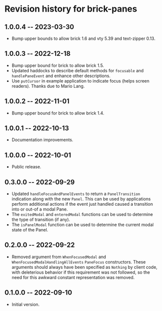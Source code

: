 # Revision history for brick-panes

## 1.0.0.4 -- 2023-03-30

* Bump upper bounds to allow brick 1.6 and vty 5.39 and text-zipper 0.13.

## 1.0.0.3 -- 2022-12-18

* Bump upper bound for brick to allow brick 1.5.
* Updated haddocks to describe default methods for `focusable` and
  `handlePaneEvent` and enhance other descriptions.
* Use `putCursor` in example application to indicate focus (helps screen
  readers).  Thanks due to Mario Lang.

## 1.0.0.2 -- 2022-11-01

* Bump upper bound for brick to allow brick 1.4.

## 1.0.0.1 -- 2022-10-13

* Documentation improvements.

## 1.0.0.0 -- 2022-10-01

* Public release.

## 0.3.0.0 -- 2022-09-29

* Updated `handleFocusAndPanelEvents` to return a `PanelTransition` indication
  along with the new `Panel`.  This can be used by applications perform
  additional actions if the event just handled caused a transition into or out-of
  a modal Pane.
* The `exitedModal` and `enteredModal` functions can be used to determine the
  type of transition (if any).
* The `isPanelModal` function can be used to determine the current modal state of
  the Panel.

## 0.2.0.0 -- 2022-09-22

* Removed argument from `WhenFocusedModal` and
  `WhenFocusedModalHandlingAllEvents` `PaneFocus` constructors.  These arguments
  should always have been specified as `Nothing` by client code, with deleterious
  behavior if this requirement was not followed, so the need for this awkward
  constant representation was removed.

## 0.1.0.0 -- 2022-09-10

* Initial version.
